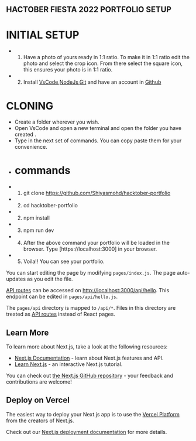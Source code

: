 ## HACTOBER FIESTA 2022 PORTFOLIO SETUP

# INITIAL SETUP
- 1. Have a photo of yours ready in 1:1 ratio. To make it in 1:1 ratio edit the photo and select the crop icon. From there select the square icon, this ensures your photo is in 1:1 ratio.
- 2. Install [VsCode](https://code.visualstudio.com/download),[NodeJs](https://nodejs.org/en/download/),[Git](https://git-scm.com/downloads) and have an account in [Github](https://github.com/)

# CLONING 
- Create a folder wherever you wish.
- Open VsCode and open a new terminal and open the folder you have created .
- Type in the next set of commands. You can copy paste them for your convenience.
- # commands
- 1. git clone https://github.com/Shiyasmohd/hacktober-portfolio
- 2. cd hacktober-portfolio
- 2. npm install
- 3. npm run dev
- 4. After the above command your portfolio will be loaded in the browser. Type [https://localhost:3000] in your browser.
- 5. Voila!! You can see your portfolio.

You can start editing the page by modifying `pages/index.js`. The page auto-updates as you edit the file.

[API routes](https://nextjs.org/docs/api-routes/introduction) can be accessed on [http://localhost:3000/api/hello](http://localhost:3000/api/hello). This endpoint can be edited in `pages/api/hello.js`.

The `pages/api` directory is mapped to `/api/*`. Files in this directory are treated as [API routes](https://nextjs.org/docs/api-routes/introduction) instead of React pages.

## Learn More

To learn more about Next.js, take a look at the following resources:

- [Next.js Documentation](https://nextjs.org/docs) - learn about Next.js features and API.
- [Learn Next.js](https://nextjs.org/learn) - an interactive Next.js tutorial.

You can check out [the Next.js GitHub repository](https://github.com/vercel/next.js/) - your feedback and contributions are welcome!

## Deploy on Vercel

The easiest way to deploy your Next.js app is to use the [Vercel Platform](https://vercel.com/new?utm_medium=default-template&filter=next.js&utm_source=create-next-app&utm_campaign=create-next-app-readme) from the creators of Next.js.

Check out our [Next.js deployment documentation](https://nextjs.org/docs/deployment) for more details.
